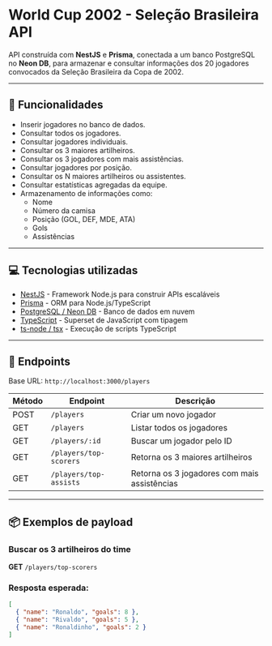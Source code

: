 # World Cup 2002 - Seleção Brasileira API

API construída com **NestJS** e **Prisma**, conectada a um banco PostgreSQL no **Neon DB**, para armazenar e consultar informações dos 20 jogadores convocados da Seleção Brasileira da Copa de 2002.

---

## 📝 Funcionalidades

- Inserir jogadores no banco de dados.
- Consultar todos os jogadores.
- Consultar jogadores individuais.
- Consultar os 3 maiores artilheiros.
- Consultar os 3 jogadores com mais assistências.
- Consultar jogadores por posição.
- Consultar os N maiores artilheiros ou assistentes.
- Consultar estatísticas agregadas da equipe.
- Armazenamento de informações como:
  - Nome
  - Número da camisa
  - Posição (GOL, DEF, MDE, ATA)
  - Gols
  - Assistências

---

## 💻 Tecnologias utilizadas

- [NestJS](https://nestjs.com/) - Framework Node.js para construir APIs escaláveis
- [Prisma](https://www.prisma.io/) - ORM para Node.js/TypeScript
- [PostgreSQL / Neon DB](https://neon.tech/) - Banco de dados em nuvem
- [TypeScript](https://www.typescriptlang.org/) - Superset de JavaScript com tipagem
- [ts-node / tsx](https://github.com/esbuild-kit/tsx) - Execução de scripts TypeScript

---

## 🚀 Endpoints

Base URL: `http://localhost:3000/players`

| Método | Endpoint               | Descrição                                    |
| ------ | ---------------------- | -------------------------------------------- |
| POST   | `/players`             | Criar um novo jogador                        |
| GET    | `/players`             | Listar todos os jogadores                    |
| GET    | `/players/:id`         | Buscar um jogador pelo ID                    |
| GET    | `/players/top-scorers` | Retorna os 3 maiores artilheiros             |
| GET    | `/players/top-assists` | Retorna os 3 jogadores com mais assistências |

---

## 📦 Exemplos de payload

### Buscar os 3 artilheiros do time

**GET** `/players/top-scorers`

### Resposta esperada:

```json
[
  { "name": "Ronaldo", "goals": 8 },
  { "name": "Rivaldo", "goals": 5 },
  { "name": "Ronaldinho", "goals": 2 }
]
```
